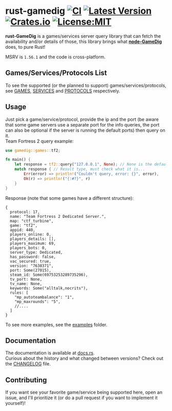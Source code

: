 # rust-gamedig [![CI](https://github.com/cosminperram/rust-gamedig/actions/workflows/ci.yml/badge.svg)](https://github.com/CosminPerRam/rust-gamedig/actions) [![Latest Version](https://img.shields.io/crates/v/gamedig.svg?color=yellow)](https://crates.io/crates/gamedig) [![Crates.io](https://img.shields.io/crates/d/gamedig?color=purple)](https://crates.io/crates/gamedig) [![License:MIT](https://img.shields.io/github/license/cosminperram/rust-gamedig?color=blue)](LICENSE.md)

**rust-GameDig** is a games/services server query library that can fetch the availability and/or details of those, this library brings what **[node-GameDig](https://github.com/gamedig/node-gamedig)** does, to pure Rust!  

MSRV is `1.56.1` and the code is cross-platform.

## Games/Services/Protocols List
To see the supported (or the planned to support) games/services/protocols, see [GAMES](GAMES.md), [SERVICES](SERVICES.md) and [PROTOCOLS](PROTOCOLS.md) respectively.

## Usage
Just pick a game/service/protocol, provide the ip and the port (be aware that some game servers use a separate port for the info queries, the port can also be optional if the server is running the default ports) then query on it.  
Team Fortress 2 query example:
```rust
use gamedig::games::tf2;

fn main() {
    let response = tf2::query("127.0.0.1", None); // None is the default port (which is 27015), could also be Some(27015)
    match response { // Result type, must check what it is...
        Err(error) => println!("Couldn't query, error: {}", error),
        Ok(r) => println!("{:#?}", r)
    }
}
```
Response (note that some games have a different structure):
```json5
{
  protocol: 17,
  name: "Team Fortress 2 Dedicated Server.",
  map: "ctf_turbine",
  game: "tf2",
  appid: 440,
  players_online: 0,
  players_details: [],
  players_maximum: 69,
  players_bots: 0,
  server_type: Dedicated,
  has_password: false,
  vac_secured: true,
  version: "7638371",
  port: Some(27015),
  steam_id: Some(69753253289735296),
  tv_port: None,
  tv_name: None,
  keywords: Some("alltalk,nocrits"),
  rules: [
    "mp_autoteambalance": "1",
    "mp_maxrounds": "5",
    //....
  ]
}
```

To see more examples, see the [examples](examples) folder.

## Documentation
The documentation is available at [docs.rs](https://docs.rs/gamedig/latest/gamedig/).  
Curious about the history and what changed between versions? Check out the [CHANGELOG](CHANGELOG.md) file.

## Contributing
If you want see your favorite game/service being supported here, open an issue, and I'll prioritize it (or do a pull request if you want to implement it yourself)!
